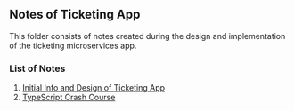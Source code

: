 ## Notes of Ticketing App

This folder consists of notes created during the design and implementation of the ticketing microservices app.

### List of Notes

1. [Initial Info and Design of Ticketing App](markdowns/01-about-ticketing-app.md)
2. [TypeScript Crash Course](markdowns/02-typescript-crash-course.md)
